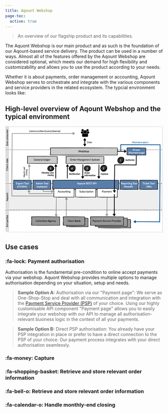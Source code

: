 ```yaml
---
title: Aqount Webshop
page-toc:
  active: true
---
```

> An overview of our flagship product and its capabilities.

The Aquont Webshop is our main product and as such is the foundation of our Aqount-based service delivery. The product can be used in a number of ways. Almost all of the features offered by the Aqount Webshop are considered optional, which meets our demand for high flexibility and customizability and allows you to use the product according to your needs.

Whether it is about payments, order management or accounting, Aqount Webshop serves to orchestrate and integrate with the various components and service providers in the related ecosystem. The typcial environment looks like: 

## High-level overview of Aqount Webshop and the typical environment

![Aqount Webshop - Overview](overview.png)

## Use cases

### :fa-lock: Payment authorisation

Authorisation is the fundamental pre-condition to online accept payments via your webshop. Aquont Webshop provides multiple options to manage authorisation depending on your situation, setup and needs.

> **Sample Option A:** Authorisation via our "Payment page": 
We serve as One-Shop-Stop and deal with all communication and integration with the [Payment Service Provider (PSP)](/glossary#psp-payment-service-provider) of your choice. Using our highly customisable API component "Payment page" allows you to easily integrate your webshop with our API to manage all authorisation-relevant business logic in the context of all your payments. 

> **Sample Option B:** Direct PSP authorisation: 
You already have your PSP integration in place or prefer to have a direct connection to the PSP of your choice. Our payment process integrates with your direct authorisation seamlessly. 

### :fa-money: Capture

### :fa-shopping-basket: Retrieve and store relevant order information

### :fa-bell-o: Retrieve and store relevant order information

### :fa-calendar-o: Handle monthly-end closing

